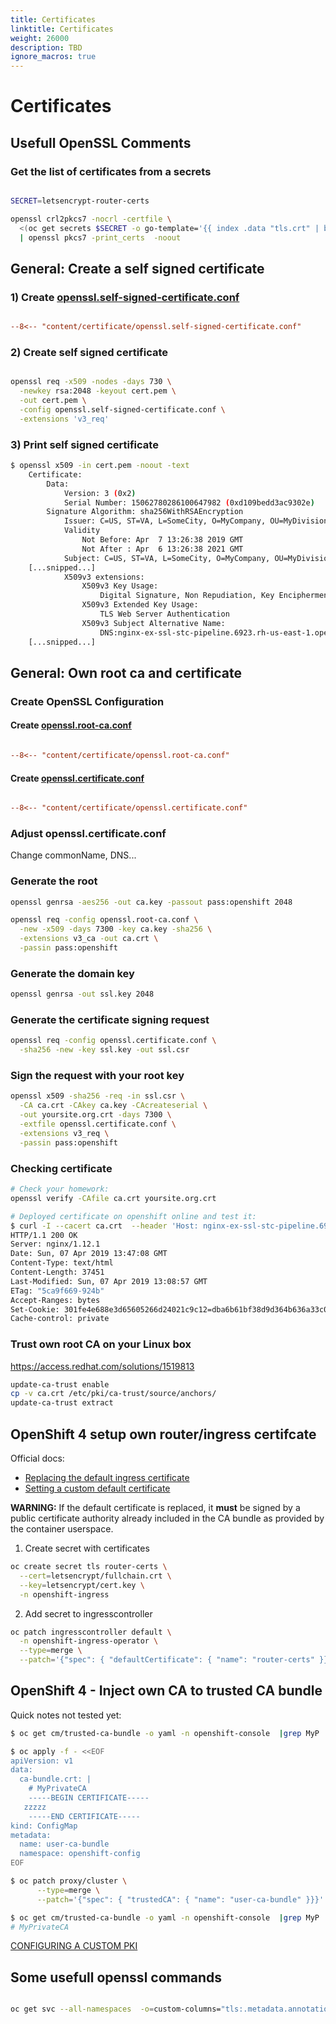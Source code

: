 ```yaml
---
title: Certificates
linktitle: Certificates
weight: 26000
description: TBD
ignore_macros: true
---
```


# Certificates

## Usefull OpenSSL Comments

### Get the list of certificates from a secrets

```bash

SECRET=letsencrypt-router-certs

openssl crl2pkcs7 -nocrl -certfile \
  <(oc get secrets $SECRET -o go-template='{{ index .data "tls.crt" | base64decode }}' ) \
  | openssl pkcs7 -print_certs  -noout

```

## General: Create a self signed certificate

### 1) Create [openssl.self-signed-certificate.conf](certificate/openssl.self-signed-certificate.conf)

```ini

--8<-- "content/certificate/openssl.self-signed-certificate.conf"

```

### 2) Create self signed certificate

```bash

openssl req -x509 -nodes -days 730 \
  -newkey rsa:2048 -keyout cert.pem \
  -out cert.pem \
  -config openssl.self-signed-certificate.conf \
  -extensions 'v3_req'

```

### 3) Print self signed certificate

```bash
$ openssl x509 -in cert.pem -noout -text
    Certificate:
        Data:
            Version: 3 (0x2)
            Serial Number: 15062780286100647982 (0xd109bedd3ac9302e)
        Signature Algorithm: sha256WithRSAEncryption
            Issuer: C=US, ST=VA, L=SomeCity, O=MyCompany, OU=MyDivision, CN=nginx-ex-ssl-stc-pipeline.6923.rh-us-east-1.openshiftapps.com
            Validity
                Not Before: Apr  7 13:26:38 2019 GMT
                Not After : Apr  6 13:26:38 2021 GMT
            Subject: C=US, ST=VA, L=SomeCity, O=MyCompany, OU=MyDivision, CN=nginx-ex-ssl-stc-pipeline.6923.rh-us-east-1.openshiftapps.com
    [...snipped...]
            X509v3 extensions:
                X509v3 Key Usage:
                    Digital Signature, Non Repudiation, Key Encipherment
                X509v3 Extended Key Usage:
                    TLS Web Server Authentication
                X509v3 Subject Alternative Name:
                    DNS:nginx-ex-ssl-stc-pipeline.6923.rh-us-east-1.openshiftapps.com, DNS:company.com, DNS:company.net
    [...snipped...]
```

## General: Own root ca and certificate

### Create OpenSSL Configuration

#### Create [openssl.root-ca.conf](certificate/openssl.root-ca.conf)

```ini

--8<-- "content/certificate/openssl.root-ca.conf"

```

#### Create [openssl.certificate.conf](certificate/openssl.certificate.conf)

```ini

--8<-- "content/certificate/openssl.certificate.conf"

```

### Adjust openssl.certificate.conf

Change commonName, DNS...

### Generate the root

```bash
openssl genrsa -aes256 -out ca.key -passout pass:openshift 2048

openssl req -config openssl.root-ca.conf \
  -new -x509 -days 7300 -key ca.key -sha256 \
  -extensions v3_ca -out ca.crt \
  -passin pass:openshift
```

### Generate the domain key

```bash
openssl genrsa -out ssl.key 2048
```

### Generate the certificate signing request

```bash
openssl req -config openssl.certificate.conf \
  -sha256 -new -key ssl.key -out ssl.csr
```

### Sign the request with your root key

```bash
openssl x509 -sha256 -req -in ssl.csr \
  -CA ca.crt -CAkey ca.key -CAcreateserial \
  -out yoursite.org.crt -days 7300 \
  -extfile openssl.certificate.conf \
  -extensions v3_req \
  -passin pass:openshift
```

### Checking certificate

```bash
# Check your homework:
openssl verify -CAfile ca.crt yoursite.org.crt

# Deployed certificate on openshift online and test it:
$ curl -I --cacert ca.crt  --header 'Host: nginx-ex-ssl-stc-pipeline.6923.rh-us-east-1.openshiftapps.com' https://nginx-ex-ssl-stc-pipeline.6923.rh-us-east-1.openshiftapps.com
HTTP/1.1 200 OK
Server: nginx/1.12.1
Date: Sun, 07 Apr 2019 13:47:08 GMT
Content-Type: text/html
Content-Length: 37451
Last-Modified: Sun, 07 Apr 2019 13:08:57 GMT
ETag: "5ca9f669-924b"
Accept-Ranges: bytes
Set-Cookie: 301fe4e688e3d65605266d24021c9c12=dba6b61bf38d9d364b636a33c0341f4a; path=/; HttpOnly; Secure
Cache-control: private
```

### Trust own root CA on your Linux box

<https://access.redhat.com/solutions/1519813>

```bash
update-ca-trust enable
cp -v ca.crt /etc/pki/ca-trust/source/anchors/
update-ca-trust extract
```

## OpenShift 4 setup own router/ingress certifcate

Official docs:

* [Replacing the default ingress certificate](https://docs.openshift.com/container-platform/latest/authentication/certificates/replacing-default-ingress-certificate.html\#replacing-default-ingress\_replacing-default-ingress)
* [Setting a custom default certificate](https://docs.openshift.com/container-platform/4.2/networking/ingress-operator.html\#nw-ingress-setting-a-custom-default-certificate\_configuring-ingress)

**WARNING:** If the default certificate is replaced, it **must** be signed by a public certificate authority already included in the CA bundle as provided by the container userspace.

1) Create secret with certificates

```bash
oc create secret tls router-certs \
  --cert=letsencrypt/fullchain.crt \
  --key=letsencrypt/cert.key \
  -n openshift-ingress
```

2) Add secret to ingresscontroller

```bash
oc patch ingresscontroller default \
  -n openshift-ingress-operator \
  --type=merge \
  --patch='{"spec": { "defaultCertificate": { "name": "router-certs" }}}'
```

## OpenShift 4 - Inject own CA to trusted CA bundle

Quick notes not tested yet:

```bash
$ oc get cm/trusted-ca-bundle -o yaml -n openshift-console  |grep MyP

$ oc apply -f - <<EOF
apiVersion: v1
data:
  ca-bundle.crt: |
    # MyPrivateCA
    -----BEGIN CERTIFICATE-----
   zzzzz
    -----END CERTIFICATE-----
kind: ConfigMap
metadata:
  name: user-ca-bundle
  namespace: openshift-config
EOF

$ oc patch proxy/cluster \
      --type=merge \
      --patch='{"spec": { "trustedCA": { "name": "user-ca-bundle" }}}'

$ oc get cm/trusted-ca-bundle -o yaml -n openshift-console  |grep MyP
# MyPrivateCA
```

[CONFIGURING A CUSTOM PKI](https://access.redhat.com/documentation/en-us/openshift_container_platform/4.2/html/networking/configuring-a-custom-pki)

## Some usefull openssl commands

```bash

oc get svc --all-namespaces  -o=custom-columns="tls:.metadata.annotations.service\.alpha\.openshift\.io/serving-cert-secret-name,namespace:.metadata.namespace"  | grep -v '^<none>' | awk '{ print "oc delete secret/" $1 " -n " $2}'

```
